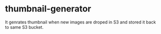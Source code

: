 # thumbnail-generator

It genrates thumbnail when new images are droped in S3 and stored it back to same S3 bucket.
